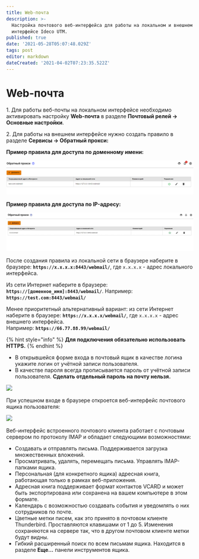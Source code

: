 ```yaml
---
title: Web-почта
description: >-
  Настройка почтового веб-интерфейса для работы на локальном и внешнем
  интерфейсе Ideco UTM.
published: true
date: '2021-05-28T05:07:48.029Z'
tags: post
editor: markdown
dateCreated: '2021-04-02T07:23:35.522Z'
---
```


# Web-почта

1\. Для работы веб-почты на локальном интерфейсе необходимо активировать настройку **Web-почта** в разделе **Почтовый релей -> Основные настройки**.

2\. Для работы на внешнем интерфейсе нужно создать правило в разделе **Сервисы -> Обратный прокси:**

**Пример правила для доступа по доменному имени:**

![](../../.gitbook/assets/webmail-rule1.png)

**Пример правила для доступа по IP-адресу:**

![](../../.gitbook/assets/webmail-rule.jpg)

После создания правила из локальной сети в браузере наберите в браузере: **`https://х.х.х.х:8443/webmail/`**, где `х.х.х.х` - адрес локального интерфейса.

Из сети Интернет наберите в браузере: **`https://[доменное_имя]:8443/webmail/`**. Например: **`https://test.com:8443/webmail/`**

Менее приоритетный альтернативный вариант: из сети Интернет наберите в браузере: **`https://x.x.x.x/webmail/`**, где `x.x.x.x` - адрес внешнего интерфейса. \
Например: **`https://66.77.88.99/webmail/`**

{% hint style="info" %}
**Для подключения обязательно использовать HTTPS.**
{% endhint %}

* В открывшейся форме входа в почтовый ящик в качестве логина укажите логин от учётной записи пользователя.
* В качестве пароля всегда прописывается пароль от учётной записи пользователя. **Сделать отдельный пароль на почту нельзя.**

![](../../.gitbook/assets/roundcude\_enter\_in\_acc.png)

При успешном входе в браузере откроется веб-интерфейс почтового ящика пользователя:

![](../../.gitbook/assets/roundcube\_lk\_1.png)

Веб-интерфейс встроенного почтового клиента работает с почтовым сервером по протоколу IMAP и обладает следующими возможностями:

* Создавать и отправлять письма. Поддерживается загрузка множественных вложений.
* Просматривать, удалять, перемещать письма. Управлять IMAP-папками ящика.
* Персональная (для конкретного ящика) адресная книга, работающая только в рамках веб-приложения.
* Адресная книга поддерживает формат контактов VCARD и может быть экспортирована или сохранена на вашем компьютере в этом формате.
* Календарь с возможностью создавать события и уведомлять о них сотрудников по почте.
* Цветные метки писем, как это принято в почтовом клиенте Thunderbird. Проставляются клавишами от 1 до 5. Изменения сохраняются на сервере так, что в другом почтовом клиенте метки будут видны.
* Гибкий расширенный поиск по всем письмам ящика. Находится в разделе **Еще...** панели инструментов ящика.
